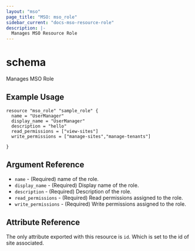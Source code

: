 ```yaml
---
layout: "mso"
page_title: "MSO: mso_role"
sidebar_current: "docs-mso-resource-role"
description: |-
  Manages MSO Resource Role
---
```


# schema #

Manages MSO Role

## Example Usage ##

```hcl
resource "mso_role" "sample_role" {
  name = "UserManager"
  display_name = "UserManager"
  description = "hello"
  read_permissions = ["view-sites"]
  write_permissions = ["manage-sites","manage-tenants"]
  
}
```

## Argument Reference ##

* `name` - (Required) name of the role.
* `display_name` - (Required) Display name of the role.
* `description` - (Required) Description of the role.
* `read_permissions` - (Required) Read permissions assigned to the role.
* `write_permissions` - (Required) Write permissions assigned to the role.

## Attribute Reference ##

The only attribute exported with this resource is `id`. Which is set to the id of site associated.